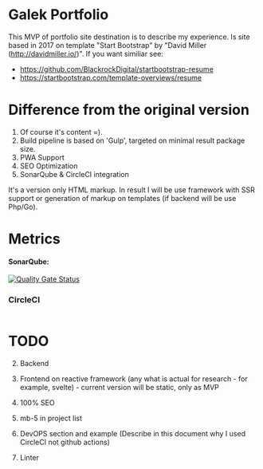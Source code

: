 # Galek Portfolio

This MVP of portfolio site destination is to describe my experience.
Is site based in 2017 on template "Start Bootstrap" by "David Miller (http://davidmiller.io/)". If you want similiar see:
- https://github.com/BlackrockDigital/startbootstrap-resume
- https://startbootstrap.com/template-overviews/resume

# Difference from the original version
1) Of course it's content =).
2) Build pipeline is based on 'Gulp', targeted on minimal result package size.
3) PWA Support
4) SEO Optimization
5) SonarQube & CircleCI integration

It's a version only HTML markup. In result I will be use framework with SSR support or generation of markup on templates (if backend will be use Php/Go). 

# Metrics
#### SonarQube:
[![Quality Gate Status](https://sonarcloud.io/api/project_badges/measure?project=galek_portfolio&metric=alert_status)](https://sonarcloud.io/dashboard?id=galek_portfolio)
### CircleCI
[![<CircleCI>](https://circleci.com/gh/galek/portfolio.svg?style=svg)](https://app.circleci.com/pipelines/github/galek/portfolio)

# TODO
2) Backend
3) Frontend on reactive framework (any what is actual for research - for example, svelte) - current version will be static, only as MVP

5) 100% SEO
6) mb-5 in project list
8) DevOPS section and example (Describe in this document why I used CircleCI not github actions)
9) Linter
